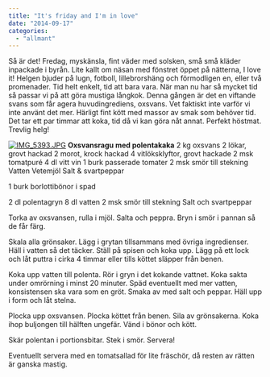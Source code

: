 ```yaml
---
title: "It's friday and I'm in love"
date: "2014-09-17"
categories: 
  - "allmant"
---
```


Så är det! Fredag, myskänsla, fint väder med solsken, små små kläder inpackade i byrån. Lite kallt om näsan med fönstret öppet på nätterna, I love it! Helgen bjuder på lugn, fotboll, lillebrorshäng och förmodligen en, eller två promenader. Tid helt enkelt, tid att bara vara. När man nu har så mycket tid så passar vi på att göra mustiga långkok. Denna gången är det en viftande svans som får agera huvudingrediens, oxsvans. Vet faktiskt inte varför vi inte använt det mer. Härligt fint kött med massor av smak som behöver tid. Det tar ett par timmar att koka, tid då vi kan göra nåt annat. Perfekt höstmat. Trevlig helg!  
  
[![IMG_5393.JPG](/static/img/IMG_5393.jpg)](http://import.local/wp-content/uploads/2014/09/IMG_5393.jpg) **Oxsvansragu med polentakaka** 2 kg oxsvans 2 lökar, grovt hackad 2 morot, krock hackad 4 vitlöksklyftor, grovt hackade 2 msk tomatpuré 4 dl vitt vin 1 burk passerade tomater 2 msk smör till stekning Vatten Vetemjöl Salt & svartpeppar

1 burk borlottibönor i spad

2 dl polentagryn 8 dl vatten 2 msk smör till stekning Salt och svartpeppar

Torka av oxsvansen, rulla i mjöl. Salta och peppra. Bryn i smör i pannan så de får färg.

Skala alla grönsaker. Lägg i grytan tillsammans med övriga ingredienser. Häll i vatten så det täcker. Ställ på spisen och koka upp. Lägg på ett lock och låt puttra i cirka 4 timmar eller tills köttet släpper från benen.

Koka upp vatten till polenta. Rör i gryn i det kokande vattnet. Koka sakta under omrörning i minst 20 minuter. Späd eventuellt med mer vatten, konsistensen ska vara som en gröt. Smaka av med salt och peppar. Häll upp i form och låt stelna.

Plocka upp oxsvansen. Plocka köttet från benen. Sila av grönsakerna. Koka ihop buljongen till hälften ungefär. Vänd i bönor och kött.

Skär polentan i portionsbitar. Stek i smör. Servera!

Eventuellt servera med en tomatsallad för lite fräschör, då resten av rätten är ganska mastig.
